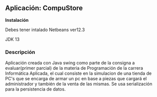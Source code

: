 ## Aplicación: CompuStore

**Instalación**

Debes tener intalado Netbeans ver12.3

JDK 13

### Descripción 

Aplicación creada con Java swing como parte de la consigna a evaluar(primer parcial) de la materia de Programación de la carrera Informática Aplicada,
 el cual consiste en la simulacion de una tienda de PC's que se encarga de armar un pc en base a piezas que cargará el administrador y también de la venta de las mismas.
 Se usa serialización para la persistencia de datos. 
